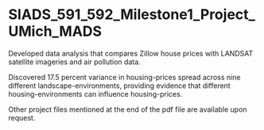 # SIADS_591_592_Milestone1_Project_UMich_MADS
Developed data analysis that compares Zillow house prices with LANDSAT satellite imageries and air pollution data. 

Discovered 17.5 percent variance in housing-prices spread across nine different landscape-environments, providing evidence that different 
housing-environments can influence housing-prices.

Other project files mentioned at the end of the pdf file are available upon request.
